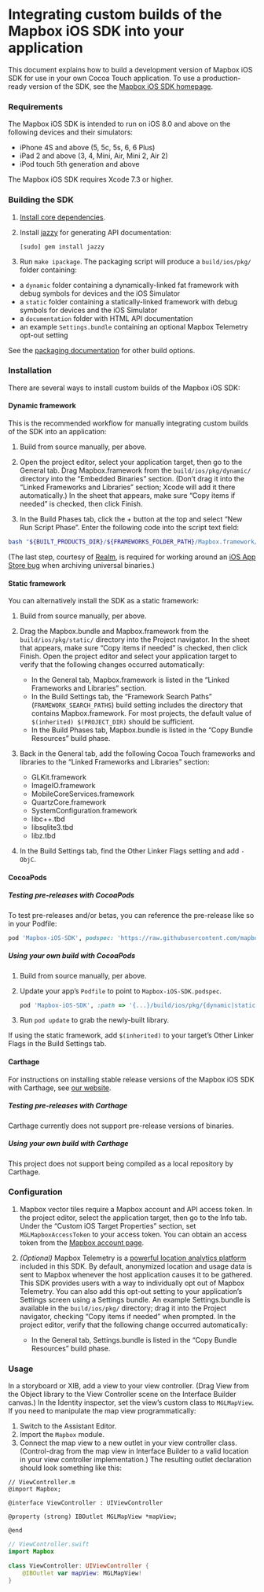 # Integrating custom builds of the Mapbox iOS SDK into your application

This document explains how to build a development version of Mapbox iOS SDK for use in your own Cocoa Touch application. To use a production-ready version of the SDK, see the [Mapbox iOS SDK homepage](https://mapbox.com/ios-sdk).

### Requirements

The Mapbox iOS SDK is intended to run on iOS 8.0 and above on the following devices and their simulators:

* iPhone 4S and above (5, 5c, 5s, 6, 6 Plus)
* iPad 2 and above (3, 4, Mini, Air, Mini 2, Air 2)
* iPod touch 5th generation and above

The Mapbox iOS SDK requires Xcode 7.3 or higher.

### Building the SDK

1. [Install core dependencies](../../INSTALL.md).

1. Install [jazzy](https://github.com/realm/jazzy) for generating API documentation:

   ```
   [sudo] gem install jazzy
   ```

1. Run `make ipackage`. The packaging script will produce a `build/ios/pkg/` folder containing:
  - a `dynamic` folder containing a dynamically-linked fat framework with debug symbols for devices and the iOS Simulator
  - a `static` folder containing a statically-linked framework with debug symbols for devices and the iOS Simulator
  - a `documentation` folder with HTML API documentation
  - an example `Settings.bundle` containing an optional Mapbox Telemetry opt-out setting

See the [packaging documentation](DEVELOPING.md#packaging-builds) for other build options.

### Installation

There are several ways to install custom builds of the Mapbox iOS SDK:

#### Dynamic framework

This is the recommended workflow for manually integrating custom builds of the SDK into an application:

1. Build from source manually, per above.

1. Open the project editor, select your application target, then go to the General tab. Drag Mapbox.framework from the `build/ios/pkg/dynamic/` directory into the “Embedded Binaries” section. (Don’t drag it into the “Linked Frameworks and Libraries” section; Xcode will add it there automatically.) In the sheet that appears, make sure “Copy items if needed” is checked, then click Finish.

1. In the Build Phases tab, click the + button at the top and select “New Run Script Phase”. Enter the following code into the script text field:

```bash
bash "${BUILT_PRODUCTS_DIR}/${FRAMEWORKS_FOLDER_PATH}/Mapbox.framework/strip-frameworks.sh"
```

(The last step, courtesy of [Realm](https://github.com/realm/realm-cocoa/), is required for working around an [iOS App Store bug](http://www.openradar.me/radar?id=6409498411401216) when archiving universal binaries.)

#### Static framework

You can alternatively install the SDK as a static framework:

1. Build from source manually, per above.

1. Drag the Mapbox.bundle and Mapbox.framework from the `build/ios/pkg/static/` directory into the Project navigator. In the sheet that appears, make sure “Copy items if needed” is checked, then click Finish. Open the project editor and select your application target to verify that the following changes occurred automatically:

   - In the General tab, Mapbox.framework is listed in the “Linked Frameworks and Libraries” section.
   - In the Build Settings tab, the “Framework Search Paths” (`FRAMEWORK_SEARCH_PATHS`) build setting includes the directory that contains Mapbox.framework. For most projects, the default value of `$(inherited) $(PROJECT_DIR)` should be sufficient.
   - In the Build Phases tab, Mapbox.bundle is listed in the “Copy Bundle Resources” build phase.

1. Back in the General tab, add the following Cocoa Touch frameworks and libraries to the “Linked Frameworks and Libraries” section:

   - GLKit.framework
   - ImageIO.framework
   - MobileCoreServices.framework
   - QuartzCore.framework
   - SystemConfiguration.framework
   - libc++.tbd
   - libsqlite3.tbd
   - libz.tbd

1. In the Build Settings tab, find the Other Linker Flags setting and add `-ObjC`.

#### CocoaPods

##### Testing pre-releases with CocoaPods

To test pre-releases and/or betas, you can reference the pre-release like so in your Podfile:

```rb
pod 'Mapbox-iOS-SDK', podspec: 'https://raw.githubusercontent.com/mapbox/mapbox-gl-native/<insert branch or tag>/ios/Mapbox-iOS-SDK.podspec'
```

##### Using your own build with CocoaPods

1. Build from source manually, per above.

1. Update your app’s `Podfile` to point to `Mapbox-iOS-SDK.podspec`.

    ```rb
    pod 'Mapbox-iOS-SDK', :path => '{...}/build/ios/pkg/{dynamic|static}/Mapbox-iOS-SDK.podspec'
    ```

1. Run `pod update` to grab the newly-built library.

If using the static framework, add `$(inherited)` to your target’s Other Linker Flags in the Build Settings tab.

#### Carthage

For instructions on installing stable release versions of the Mapbox iOS SDK with Carthage, see [our website](https://www.mapbox.com/ios-sdk/).

##### Testing pre-releases with Carthage

Carthage currently does not support pre-release versions of binaries.

##### Using your own build with Carthage

This project does not support being compiled as a local repository by Carthage.

### Configuration

1. Mapbox vector tiles require a Mapbox account and API access token. In the project editor, select the application target, then go to the Info tab. Under the “Custom iOS Target Properties” section, set `MGLMapboxAccessToken` to your access token. You can obtain an access token from the [Mapbox account page](https://www.mapbox.com/studio/account/tokens/).

1. _(Optional)_ Mapbox Telemetry is a [powerful location analytics platform](https://www.mapbox.com/telemetry/) included in this SDK. By default, anonymized location and usage data is sent to Mapbox whenever the host application causes it to be gathered. This SDK provides users with a way to individually opt out of Mapbox Telemetry. You can also add this opt-out setting to your application’s Settings screen using a Settings bundle. An example Settings.bundle is available in the `build/ios/pkg/` directory; drag it into the Project navigator, checking “Copy items if needed” when prompted. In the project editor, verify that the following change occurred automatically:

   - In the General tab, Settings.bundle is listed in the “Copy Bundle Resources” build phase.

### Usage

In a storyboard or XIB, add a view to your view controller. (Drag View from the Object library to the View Controller scene on the Interface Builder canvas.) In the Identity inspector, set the view’s custom class to `MGLMapView`. If you need to manipulate the map view programmatically:

1. Switch to the Assistant Editor.
1. Import the `Mapbox` module.
1. Connect the map view to a new outlet in your view controller class. (Control-drag from the map view in Interface Builder to a valid location in your view controller implementation.) The resulting outlet declaration should look something like this:

```objc
// ViewController.m
@import Mapbox;

@interface ViewController : UIViewController

@property (strong) IBOutlet MGLMapView *mapView;

@end
```

```swift
// ViewController.swift
import Mapbox

class ViewController: UIViewController {
    @IBOutlet var mapView: MGLMapView!
}
```
